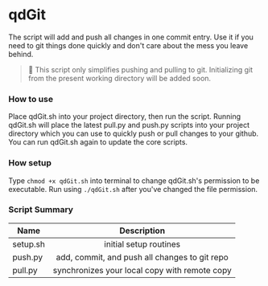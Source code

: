<!-- https://github.com/adam-p/markdown-here/wiki/Markdown-Cheatsheet -->
<!-- https://stackedit.io/editor -->
<!-- http://www.emoji-cheat-sheet.com/ -->

qdGit
=================
The script will add and push all changes in one commit entry. Use it if you need to git things done quickly and don't care about the mess you leave behind.

> :paperclip: This script only simplifies pushing and pulling to git. Initializing git from the present working directory will be added soon.

### How to use
Place qdGit.sh into your project directory, then run the script. Running qdGit.sh will place the latest pull.py and push.py scripts into your project directory which you can use to quickly push or pull changes to your github. You can run qdGit.sh again to update the core scripts.

### How setup
Type `chmod +x qdGit.sh` into terminal to change qdGit.sh's permission to be executable. Run using `./qdGit.sh` after you've changed the file permission.

### Script Summary

|  Name        | Description           |
| ------------- |:--------------------:|
| setup.sh   | initial setup routines |
| push.py      | add, commit, and push all changes to git repo |
| pull.py      | synchronizes your local copy with remote copy |
